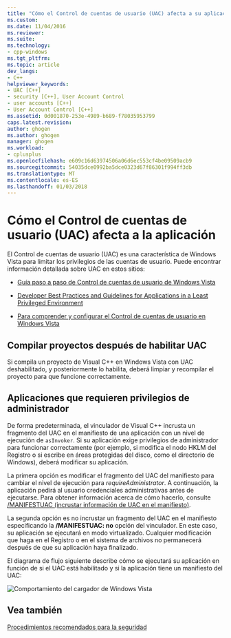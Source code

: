 ```yaml
---
title: "Cómo el Control de cuentas de usuario (UAC) afecta a su aplicación | Documentos de Microsoft"
ms.custom: 
ms.date: 11/04/2016
ms.reviewer: 
ms.suite: 
ms.technology:
- cpp-windows
ms.tgt_pltfrm: 
ms.topic: article
dev_langs:
- C++
helpviewer_keywords:
- UAC [C++]
- security [C++], User Account Control
- user accounts [C++]
- User Account Control [C++]
ms.assetid: 0d001870-253e-4989-b689-f78035953799
caps.latest.revision: 
author: ghogen
ms.author: ghogen
manager: ghogen
ms.workload:
- cplusplus
ms.openlocfilehash: e609c16d63974506a06d6ec553cf4be09509acb9
ms.sourcegitcommit: 54035dce0992ba5dce0323d67f86301f994ff3db
ms.translationtype: MT
ms.contentlocale: es-ES
ms.lasthandoff: 01/03/2018
---
```

# <a name="how-user-account-control-uac-affects-your-application"></a>Cómo el Control de cuentas de usuario (UAC) afecta a la aplicación
El Control de cuentas de usuario (UAC) es una característica de Windows Vista para limitar los privilegios de las cuentas de usuario. Puede encontrar información detallada sobre UAC en estos sitios:  
  
-   [Guía paso a paso de Control de cuentas de usuario de Windows Vista](http://go.microsoft.com/fwlink/p/?linkid=53781)  
  
-   [Developer Best Practices and Guidelines for Applications in a Least Privileged Environment](http://go.microsoft.com/fwlink/p/?linkid=82444)  
  
-   [Para comprender y configurar el Control de cuentas de usuario en Windows Vista](http://go.microsoft.com/fwlink/p/?linkid=82445)  
  
## <a name="building-projects-after-enabling-uac"></a>Compilar proyectos después de habilitar UAC  
 Si compila un proyecto de Visual C++ en Windows Vista con UAC deshabilitado, y posteriormente lo habilita, deberá limpiar y recompilar el proyecto para que funcione correctamente.  
  
## <a name="applications-that-require-administrative-privileges"></a>Aplicaciones que requieren privilegios de administrador  
 De forma predeterminada, el vinculador de Visual C++ incrusta un fragmento del UAC en el manifiesto de una aplicación con un nivel de ejecución de `asInvoker`. Si su aplicación exige privilegios de administrador para funcionar correctamente (por ejemplo, si modifica el nodo HKLM del Registro o si escribe en áreas protegidas del disco, como el directorio de Windows), deberá modificar su aplicación.  
  
 La primera opción es modificar el fragmento del UAC del manifiesto para cambiar el nivel de ejecución para *requireAdministrator*. A continuación, la aplicación pedirá al usuario credenciales administrativas antes de ejecutarse. Para obtener información acerca de cómo hacerlo, consulte [/MANIFESTUAC (incrustar información de UAC en el manifiesto)](../build/reference/manifestuac-embeds-uac-information-in-manifest.md).  
  
 La segunda opción es no incrustar un fragmento del UAC en el manifiesto especificando la **/MANIFESTUAC: no** opción del vinculador. En este caso, su aplicación se ejecutará en modo virtualizado. Cualquier modificación que haga en el Registro o en el sistema de archivos no permanecerá después de que su aplicación haya finalizado.  
  
 El diagrama de flujo siguiente describe cómo se ejecutará su aplicación en función de si el UAC está habilitado y si la aplicación tiene un manifiesto del UAC:  
  
 ![Comportamiento del cargador de Windows Vista](media/uacflowchart.png "UACflowchart")  
  
## <a name="see-also"></a>Vea también  
 [Procedimientos recomendados para la seguridad](security-best-practices-for-cpp.md)